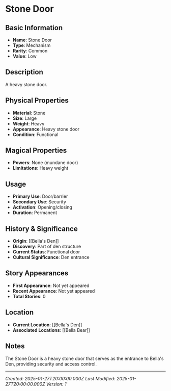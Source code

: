 # Stone Door

## Basic Information
- **Name**: Stone Door
- **Type**: Mechanism
- **Rarity**: Common
- **Value**: Low

## Description
A heavy stone door.

## Physical Properties
- **Material**: Stone
- **Size**: Large
- **Weight**: Heavy
- **Appearance**: Heavy stone door
- **Condition**: Functional

## Magical Properties
- **Powers**: None (mundane door)
- **Limitations**: Heavy weight

## Usage
- **Primary Use**: Door/barrier
- **Secondary Use**: Security
- **Activation**: Opening/closing
- **Duration**: Permanent

## History & Significance
- **Origin**: [[Bella's Den]]
- **Discovery**: Part of den structure
- **Current Status**: Functional door
- **Cultural Significance**: Den entrance

## Story Appearances
- **First Appearance**: Not yet appeared
- **Recent Appearance**: Not yet appeared
- **Total Stories**: 0

## Location
- **Current Location**: [[Bella's Den]]
- **Associated Locations**: [[Bella Bear]]

## Notes
The Stone Door is a heavy stone door that serves as the entrance to Bella's Den, providing security and access control.

---
*Created: 2025-01-27T20:00:00.000Z*
*Last Modified: 2025-01-27T20:00:00.000Z*
*Version: 1*
